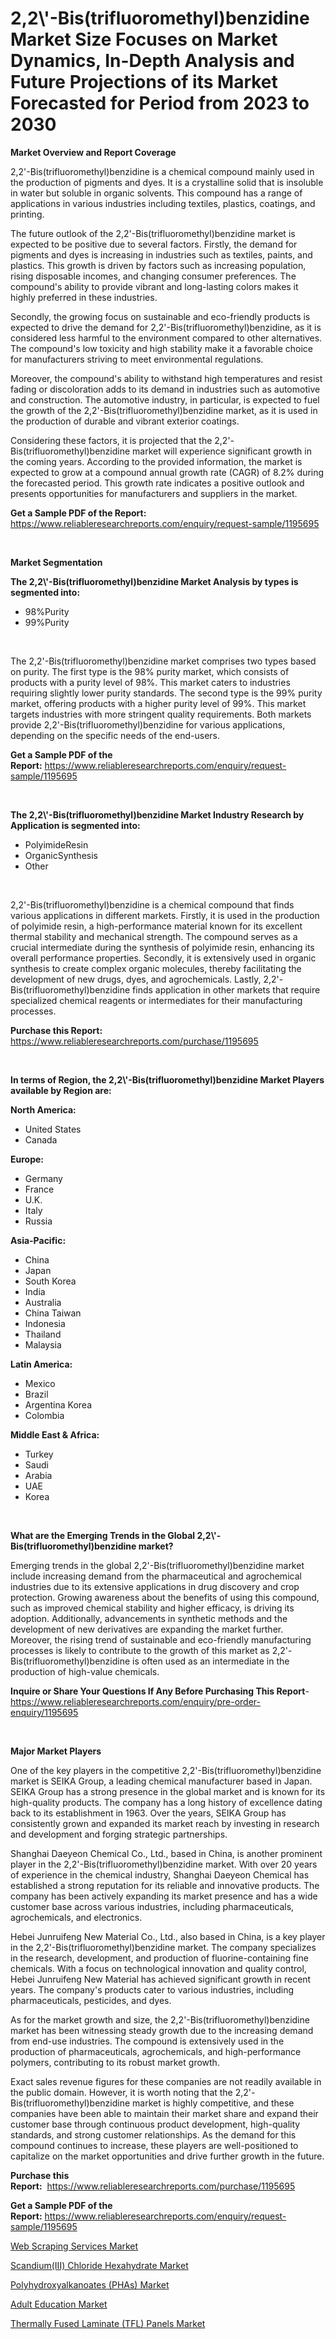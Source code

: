 <p><h1>2,2\'-Bis(trifluoromethyl)benzidine Market Size Focuses on Market Dynamics, In-Depth Analysis and Future Projections of its Market Forecasted for Period from 2023 to 2030</h1></p><p><strong>Market Overview and Report Coverage</strong></p>
<p><p>2,2'-Bis(trifluoromethyl)benzidine is a chemical compound mainly used in the production of pigments and dyes. It is a crystalline solid that is insoluble in water but soluble in organic solvents. This compound has a range of applications in various industries including textiles, plastics, coatings, and printing.</p><p>The future outlook of the 2,2'-Bis(trifluoromethyl)benzidine market is expected to be positive due to several factors. Firstly, the demand for pigments and dyes is increasing in industries such as textiles, paints, and plastics. This growth is driven by factors such as increasing population, rising disposable incomes, and changing consumer preferences. The compound's ability to provide vibrant and long-lasting colors makes it highly preferred in these industries.</p><p>Secondly, the growing focus on sustainable and eco-friendly products is expected to drive the demand for 2,2'-Bis(trifluoromethyl)benzidine, as it is considered less harmful to the environment compared to other alternatives. The compound's low toxicity and high stability make it a favorable choice for manufacturers striving to meet environmental regulations.</p><p>Moreover, the compound's ability to withstand high temperatures and resist fading or discoloration adds to its demand in industries such as automotive and construction. The automotive industry, in particular, is expected to fuel the growth of the 2,2'-Bis(trifluoromethyl)benzidine market, as it is used in the production of durable and vibrant exterior coatings.</p><p>Considering these factors, it is projected that the 2,2'-Bis(trifluoromethyl)benzidine market will experience significant growth in the coming years. According to the provided information, the market is expected to grow at a compound annual growth rate (CAGR) of 8.2% during the forecasted period. This growth rate indicates a positive outlook and presents opportunities for manufacturers and suppliers in the market.</p></p>
<p><strong>Get a Sample PDF of the Report:</strong> <a href="https://www.reliableresearchreports.com/enquiry/request-sample/1195695">https://www.reliableresearchreports.com/enquiry/request-sample/1195695</a></p>
<p>&nbsp;</p>
<p><strong>Market Segmentation</strong></p>
<p><strong>The 2,2\'-Bis(trifluoromethyl)benzidine Market Analysis by types is segmented into:</strong></p>
<p><ul><li>98%Purity</li><li>99%Purity</li></ul></p>
<p>&nbsp;</p>
<p><p>The 2,2'-Bis(trifluoromethyl)benzidine market comprises two types based on purity. The first type is the 98% purity market, which consists of products with a purity level of 98%. This market caters to industries requiring slightly lower purity standards. The second type is the 99% purity market, offering products with a higher purity level of 99%. This market targets industries with more stringent quality requirements. Both markets provide 2,2'-Bis(trifluoromethyl)benzidine for various applications, depending on the specific needs of the end-users.</p></p>
<p><strong>Get a Sample PDF of the Report:</strong>&nbsp;<a href="https://www.reliableresearchreports.com/enquiry/request-sample/1195695">https://www.reliableresearchreports.com/enquiry/request-sample/1195695</a></p>
<p>&nbsp;</p>
<p><strong>The 2,2\'-Bis(trifluoromethyl)benzidine Market Industry Research by Application is segmented into:</strong></p>
<p><ul><li>PolyimideResin</li><li>OrganicSynthesis</li><li>Other</li></ul></p>
<p>&nbsp;</p>
<p><p>2,2'-Bis(trifluoromethyl)benzidine is a chemical compound that finds various applications in different markets. Firstly, it is used in the production of polyimide resin, a high-performance material known for its excellent thermal stability and mechanical strength. The compound serves as a crucial intermediate during the synthesis of polyimide resin, enhancing its overall performance properties. Secondly, it is extensively used in organic synthesis to create complex organic molecules, thereby facilitating the development of new drugs, dyes, and agrochemicals. Lastly, 2,2'-Bis(trifluoromethyl)benzidine finds application in other markets that require specialized chemical reagents or intermediates for their manufacturing processes.</p></p>
<p><strong>Purchase this Report:</strong>&nbsp; <a href="https://www.reliableresearchreports.com/purchase/1195695">https://www.reliableresearchreports.com/purchase/1195695</a></p>
<p>&nbsp;</p>
<p><strong>In terms of Region, the 2,2\'-Bis(trifluoromethyl)benzidine Market Players available by Region are:</strong></p>
<p>
    <p> <strong> North America: </strong>
        <ul>
            <li>United States</li>
            <li>Canada</li>
        </ul>
        </p> 
    <p> <strong> Europe: </strong>
        <ul>
            <li>Germany</li>
            <li>France</li>
            <li>U.K.</li>
            <li>Italy</li>
            <li>Russia</li>
        </ul>
        </p> 
    <p> <strong> Asia-Pacific: </strong>
        <ul>
            <li>China</li>
            <li>Japan</li>
            <li>South Korea</li>
            <li>India</li>
            <li>Australia</li>
            <li>China Taiwan</li>
            <li>Indonesia</li>
            <li>Thailand</li>
            <li>Malaysia</li>
        </ul>
        </p> 
    <p> <strong> Latin America: </strong>
        <ul>
            <li>Mexico</li>
            <li>Brazil</li>
            <li>Argentina Korea</li>
            <li>Colombia</li>
        </ul>
        </p> 
    <p> <strong> Middle East & Africa: </strong>
        <ul>
            <li>Turkey</li>
            <li>Saudi</li>
            <li>Arabia</li>
            <li>UAE</li>
            <li>Korea</li>
        </ul>
    </p>
    </p>
<p>&nbsp;</p>
<p><strong>What are the Emerging Trends in the Global 2,2\'-Bis(trifluoromethyl)benzidine market?</strong></p>
<p><p>Emerging trends in the global 2,2'-Bis(trifluoromethyl)benzidine market include increasing demand from the pharmaceutical and agrochemical industries due to its extensive applications in drug discovery and crop protection. Growing awareness about the benefits of using this compound, such as improved chemical stability and higher efficacy, is driving its adoption. Additionally, advancements in synthetic methods and the development of new derivatives are expanding the market further. Moreover, the rising trend of sustainable and eco-friendly manufacturing processes is likely to contribute to the growth of this market as 2,2'-Bis(trifluoromethyl)benzidine is often used as an intermediate in the production of high-value chemicals.</p></p>
<p><strong>Inquire or Share Your Questions If Any Before Purchasing This Report</strong>- <a href="https://www.reliableresearchreports.com/enquiry/pre-order-enquiry/1195695">https://www.reliableresearchreports.com/enquiry/pre-order-enquiry/1195695</a></p>
<p>&nbsp;</p>
<p><strong>Major Market Players</strong></p>
<p><p>One of the key players in the competitive 2,2'-Bis(trifluoromethyl)benzidine market is SEIKA Group, a leading chemical manufacturer based in Japan. SEIKA Group has a strong presence in the global market and is known for its high-quality products. The company has a long history of excellence dating back to its establishment in 1963. Over the years, SEIKA Group has consistently grown and expanded its market reach by investing in research and development and forging strategic partnerships.</p><p>Shanghai Daeyeon Chemical Co., Ltd., based in China, is another prominent player in the 2,2'-Bis(trifluoromethyl)benzidine market. With over 20 years of experience in the chemical industry, Shanghai Daeyeon Chemical has established a strong reputation for its reliable and innovative products. The company has been actively expanding its market presence and has a wide customer base across various industries, including pharmaceuticals, agrochemicals, and electronics.</p><p>Hebei Junruifeng New Material Co., Ltd., also based in China, is a key player in the 2,2'-Bis(trifluoromethyl)benzidine market. The company specializes in the research, development, and production of fluorine-containing fine chemicals. With a focus on technological innovation and quality control, Hebei Junruifeng New Material has achieved significant growth in recent years. The company's products cater to various industries, including pharmaceuticals, pesticides, and dyes.</p><p>As for the market growth and size, the 2,2'-Bis(trifluoromethyl)benzidine market has been witnessing steady growth due to the increasing demand from end-use industries. The compound is extensively used in the production of pharmaceuticals, agrochemicals, and high-performance polymers, contributing to its robust market growth.</p><p>Exact sales revenue figures for these companies are not readily available in the public domain. However, it is worth noting that the 2,2'-Bis(trifluoromethyl)benzidine market is highly competitive, and these companies have been able to maintain their market share and expand their customer base through continuous product development, high-quality standards, and strong customer relationships. As the demand for this compound continues to increase, these players are well-positioned to capitalize on the market opportunities and drive further growth in the future.</p></p>
<p><strong>Purchase this Report:</strong>&nbsp;&nbsp;<a href="https://www.reliableresearchreports.com/purchase/1195695">https://www.reliableresearchreports.com/purchase/1195695</a></p>
<p></p>
<p><strong>Get a Sample PDF of the Report:</strong>&nbsp;<a href="https://www.reliableresearchreports.com/enquiry/request-sample/1195695">https://www.reliableresearchreports.com/enquiry/request-sample/1195695</a></p>
<p><p><a href="https://medium.com/@markuspagac2023/web-scraping-services-market-size-cagr-trends-2024-2030-f563dc256923">Web Scraping Services Market</a></p><p><a href="https://github.com/zebdakicsin/Market-Research-Report-List-1/blob/main/scandiumiii-chloride-hexahydrate-market.md">Scandium(III) Chloride Hexahydrate Market</a></p><p><a href="https://www.linkedin.com/pulse/polyhydroxyalkanoates-phas-market-size-share-amp-trends-bnlqe/">Polyhydroxyalkanoates (PHAs) Market</a></p><p><a href="https://medium.com/@joannebell6556/adult-education-market-size-cagr-trends-2024-2030-6c173fd088b6">Adult Education Market</a></p><p><a href="https://www.linkedin.com/pulse/thermally-fused-laminate-tfl-panels-market-research-report-l1hre/">Thermally Fused Laminate (TFL) Panels Market</a></p></p>